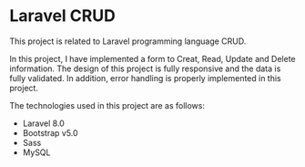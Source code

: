 <h1> Laravel CRUD </h1>
<p>This project is related to Laravel programming language CRUD.</p>
<p>In this project, I have implemented a form to Creat, Read, Update and Delete information.
The design of this project is fully responsive and the data is fully validated.
In addition, error handling is properly implemented in this project.</p>
<p>The technologies used in this project are as follows:</p>
<ul>
<li>Laravel 8.0</li>
<li>Bootstrap v5.0</li>
<li>Sass</li>
<li>MySQL</li>
</ul>